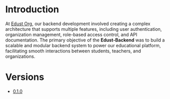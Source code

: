 # Introduction

At [Edust Org](https://github.com/edust-org), our backend development involved creating a complex architecture that supports multiple features, including user authentication, organization management, role-based access control, and API documentation. The primary objective of the **Edust-Backend** was to build a scalable and modular backend system to power our educational platform, facilitating smooth interactions between students, teachers, and organizations.

# Versions

- [0.1.0](./v0-1-0.md)
